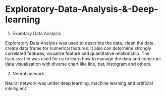 # Exploratory-Data-Analysis-&-Deep-learning

1. Explotary Data Analysis

Exploratory Data Analysis was used to describte the data, clean the data, create data frame for numerical features. It also can determine strongly correlated features,
visualize feature and quantitative relationship. The train.csv file was used for us to learn how to manage the data and construct data visualization with diverse chart like line, bar, histogram and others.

2. Neural network

Neural network was under deep learning, machine learning and artificial intelligient. 



